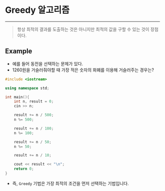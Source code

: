 # Greedy 알고리즘

---

> 항상 최적의 결과를 도출하는 것은 아니지만 최적의 값을 구할 수 있는 것이 장점이다.

## Example

- 예를 들어 동전을 선택하는 문제가 있다.
- 1260원을 거슬러줘야할 때 가장 적은 숫자의 화폐를 이용해 거슬러주는 경우는?

```c++
#include <iostream>

using namespace std;

int main(){
	int n, result = 0;
	cin >> n;

	result += n / 500;
	n %= 500;

	result += n / 100;
	n %= 100;

	result += n / 50;
	n %= 50;

	result += n / 10;

	cout << result << "\n";
	return 0;
}
```

- 즉, `Greedy` 기법은 가장 최적의 조건을 먼저 선택하는 기법입니다.
